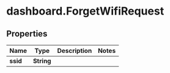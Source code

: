 # dashboard.ForgetWifiRequest

## Properties
Name | Type | Description | Notes
------------ | ------------- | ------------- | -------------
**ssid** | **String** |  | 


